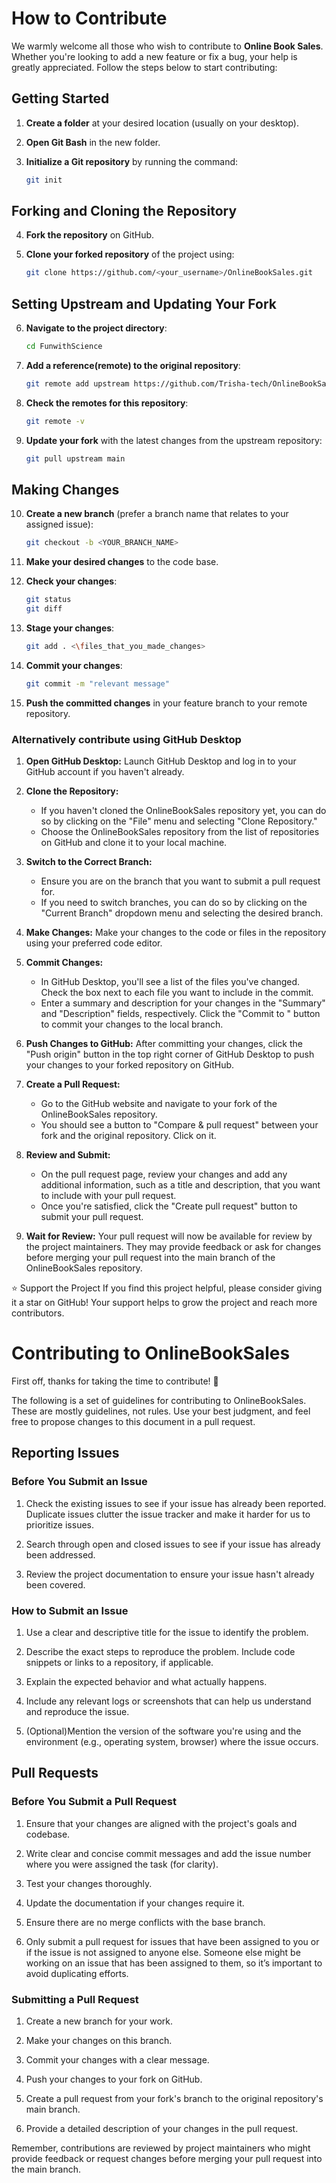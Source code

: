 # How to Contribute

We warmly welcome all those who wish to contribute to **Online Book Sales**. Whether you're looking to add a new feature or fix a bug, your help is greatly appreciated. Follow the steps below to start contributing:

## Getting Started

1. **Create a folder** at your desired location (usually on your desktop).

2. **Open Git Bash** in the new folder.

3. **Initialize a Git repository** by running the command:
    ```bash
    git init
    ```

## Forking and Cloning the Repository

4. **Fork the repository** on GitHub.

5. **Clone your forked repository** of the project using:
    ```bash
    git clone https://github.com/<your_username>/OnlineBookSales.git
    ```

## Setting Upstream and Updating Your Fork

6. **Navigate to the project directory**:
    ```bash
    cd FunwithScience
    ```

7. **Add a reference(remote) to the original repository**:
    ```bash
    git remote add upstream https://github.com/Trisha-tech/OnlineBookSales.git
    ```

8. **Check the remotes for this repository**:
    ```bash
    git remote -v
    ```

9. **Update your fork** with the latest changes from the upstream repository:
    ```bash
    git pull upstream main
    ```

## Making Changes

10. **Create a new branch** (prefer a branch name that relates to your assigned issue):
    ```bash
    git checkout -b <YOUR_BRANCH_NAME>
    ```

11. **Make your desired changes** to the code base.

12. **Check your changes**:
    ```bash
    git status
    git diff
    ```

13. **Stage your changes**:
    ```bash
    git add . <\files_that_you_made_changes>
    ```
    
14. **Commit your changes**:
    ```bash
    git commit -m "relevant message"
    ```

15. **Push the committed changes** in your feature branch to your remote repository.

### Alternatively contribute using GitHub Desktop

1. **Open GitHub Desktop:**
   Launch GitHub Desktop and log in to your GitHub account if you haven't already.

2. **Clone the Repository:**
   - If you haven't cloned the OnlineBookSales repository yet, you can do so by clicking on the "File" menu and selecting "Clone Repository."
   - Choose the OnlineBookSales repository from the list of repositories on GitHub and clone it to your local machine.

3. **Switch to the Correct Branch:**
   - Ensure you are on the branch that you want to submit a pull request for.
   - If you need to switch branches, you can do so by clicking on the "Current Branch" dropdown menu and selecting the desired branch.

4. **Make Changes:**
   Make your changes to the code or files in the repository using your preferred code editor.

5. **Commit Changes:**
   - In GitHub Desktop, you'll see a list of the files you've changed. Check the box next to each file you want to include in the commit.
   - Enter a summary and description for your changes in the "Summary" and "Description" fields, respectively. Click the "Commit to <branch-name>" button to commit your changes to the local branch.

6. **Push Changes to GitHub:**
   After committing your changes, click the "Push origin" button in the top right corner of GitHub Desktop to push your changes to your forked repository on GitHub.

7. **Create a Pull Request:**
   - Go to the GitHub website and navigate to your fork of the OnlineBookSales repository.
   - You should see a button to "Compare & pull request" between your fork and the original repository. Click on it.

8. **Review and Submit:**
   - On the pull request page, review your changes and add any additional information, such as a title and description, that you want to include with your pull request.
   - Once you're satisfied, click the "Create pull request" button to submit your pull request.

9. **Wait for Review:**
   Your pull request will now be available for review by the project maintainers. They may provide feedback or ask for changes before merging your pull request into the main branch of the OnlineBookSales repository.

⭐️ Support the Project
If you find this project helpful, please consider giving it a star on GitHub! Your support helps to grow the project and reach more contributors.


# Contributing to OnlineBookSales

First off, thanks for taking the time to contribute! 🎉

The following is a set of guidelines for contributing to OnlineBookSales. These are mostly guidelines, not rules. Use your best judgment, and feel free to propose changes to this document in a pull request.

## Reporting Issues

### Before You Submit an Issue

1. Check the existing issues to see if your issue has already been reported. Duplicate issues clutter the issue tracker and make it harder for us to prioritize issues.

2. Search through open and closed issues to see if your issue has already been addressed.

3. Review the project documentation to ensure your issue hasn't already been covered.

### How to Submit an Issue

1. Use a clear and descriptive title for the issue to identify the problem.

2. Describe the exact steps to reproduce the problem. Include code snippets or links to a repository, if applicable.

3. Explain the expected behavior and what actually happens.

4. Include any relevant logs or screenshots that can help us understand and reproduce the issue.

5. (Optional)Mention the version of the software you're using and the environment (e.g., operating system, browser) where the issue occurs.

## Pull Requests

### Before You Submit a Pull Request

1. Ensure that your changes are aligned with the project's goals and codebase.

2. Write clear and concise commit messages and add the issue number where you were assigned the task (for clarity).

3. Test your changes thoroughly.

4. Update the documentation if your changes require it.

5. Ensure there are no merge conflicts with the base branch.

6. Only submit a pull request for issues that have been assigned to you or if the issue is not assigned to anyone else. Someone else might be working on an issue that has been assigned to them, so it’s important to avoid duplicating efforts.

### Submitting a Pull Request

1. Create a new branch for your work.

2. Make your changes on this branch.

3. Commit your changes with a clear message.

4. Push your changes to your fork on GitHub.

5. Create a pull request from your fork's branch to the original repository's main branch.

6. Provide a detailed description of your changes in the pull request.


Remember, contributions are reviewed by project maintainers who might provide feedback or request changes before merging your pull request into the main branch.